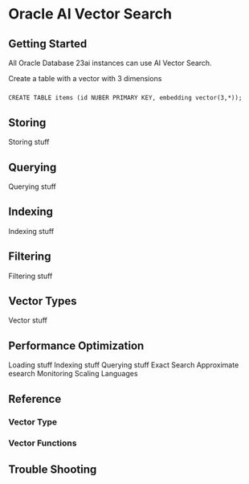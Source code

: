 # Oracle AI Vector Search

## Getting Started
All Oracle Database 23ai instances can use AI Vector Search.

Create a table with a vector with 3 dimensions  
#####
    CREATE TABLE items (id NUBER PRIMARY KEY, embedding vector(3,*));

## Storing
Storing stuff

## Querying
Querying stuff

## Indexing
Indexing stuff

## Filtering
Filtering stuff

## Vector Types
Vector stuff

## Performance Optimization
Loading stuff
Indexing stuff
Querying stuff
Exact Search
Approximate esearch
Monitoring
Scaling
Languages

## Reference
### Vector Type
### Vector Functions
### 

## Trouble Shooting


